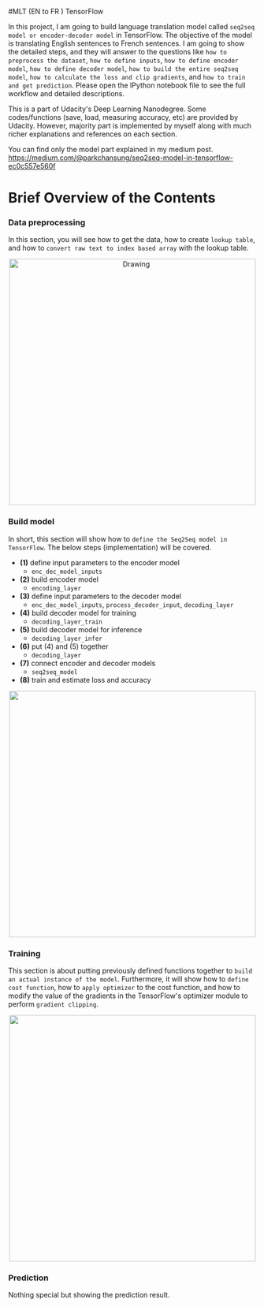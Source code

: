 #MLT (EN to FR ) TensorFlow

In this project, I am going to build language translation model called `seq2seq model or encoder-decoder model` in TensorFlow. The objective of the model is translating English sentences to French sentences. I am going to show the detailed steps, and they will answer to the questions like `how to preprocess the dataset`, `how to define inputs`, `how to define encoder model`, `how to define decoder model`, `how to build the entire seq2seq model`, `how to calculate the loss and clip gradients`, and `how to train and get prediction`. Please open the IPython notebook file to see the full workflow and detailed descriptions.

This is a part of Udacity's Deep Learning Nanodegree. Some codes/functions (save, load, measuring accuracy, etc) are provided by Udacity. However, majority part is implemented by myself along with much richer explanations and references on each section.

You can find only the model part explained in my medium post. https://medium.com/@parkchansung/seq2seq-model-in-tensorflow-ec0c557e560f

# Brief Overview of the Contents
### Data preprocessing
In this section, you will see how to get the data, how to create `lookup table`, and how to `convert raw text to index based array` with the lookup table.

<div style="text-align:center;">
  <img src='./conversion.png' alt='Drawing' width='500px'>
</div>

### Build model
In short, this section will show how to `define the Seq2Seq model in TensorFlow`. The below steps (implementation) will be covered.
- __(1)__ define input parameters to the encoder model
  - `enc_dec_model_inputs`
- __(2)__ build encoder model
  - `encoding_layer`
- __(3)__ define input parameters to the decoder model
  - `enc_dec_model_inputs`, `process_decoder_input`, `decoding_layer`
- __(4)__ build decoder model for training
  - `decoding_layer_train`
- __(5)__ build decoder model for inference
  - `decoding_layer_infer`
- __(6)__ put (4) and (5) together
  - `decoding_layer`
- __(7)__ connect encoder and decoder models
  - `seq2seq_model`
- __(8)__ train and estimate loss and accuracy

<div style="text-align:center;">
  <img src="./decoder_shift.png" style="width:500px;"/>
</div>

### Training
This section is about putting previously defined functions together to `build an actual instance of the model`. Furthermore, it will show how to `define cost function`, how to `apply optimizer` to the cost function, and how to modify the value of the gradients in the TensorFlow's optimizer module to perform `gradient clipping`.

<div style="text-align:center;">
  <img src="./gradient_clipping.PNG" style="width:500px;"/>
</div>

### Prediction
Nothing special but showing the prediction result.
